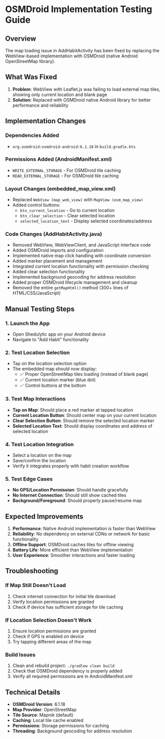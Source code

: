 # OSMDroid Implementation Testing Guide

## Overview
The map loading issue in AddHabitActivity has been fixed by replacing the WebView-based implementation with OSMDroid (native Android OpenStreetMap library).

## What Was Fixed
1. **Problem**: WebView with Leaflet.js was failing to load external map tiles, showing only current location and blank page
2. **Solution**: Replaced with OSMDroid native Android library for better performance and reliability

## Implementation Changes

### Dependencies Added
- `org.osmdroid:osmdroid-android:6.1.18` in `build.gradle.kts`

### Permissions Added (AndroidManifest.xml)
- `WRITE_EXTERNAL_STORAGE` - For OSMDroid tile caching
- `READ_EXTERNAL_STORAGE` - For OSMDroid tile caching

### Layout Changes (embedded_map_view.xml)
- Replaced `WebView (map_web_view)` with `MapView (osm_map_view)`
- Added control buttons:
  - `btn_current_location` - Go to current location
  - `btn_clear_selection` - Clear selected location
  - `selected_location_text` - Display selected coordinates/address

### Code Changes (AddHabitActivity.java)
- Removed WebView, WebViewClient, and JavaScript interface code
- Added OSMDroid imports and configuration
- Implemented native map click handling with coordinate conversion
- Added marker placement and management
- Integrated current location functionality with permission checking
- Added clear selection functionality
- Implemented background geocoding for address resolution
- Added proper OSMDroid lifecycle management and cleanup
- Removed the entire `getMapHtml()` method (300+ lines of HTML/CSS/JavaScript)

## Manual Testing Steps

### 1. Launch the App
- Open Shedulytic app on your Android device
- Navigate to "Add Habit" functionality

### 2. Test Location Selection
- Tap on the location selection option
- The embedded map should now display:
  - ✅ Proper OpenStreetMap tiles loading (instead of blank page)
  - ✅ Current location marker (blue dot)
  - ✅ Control buttons at the bottom

### 3. Test Map Interactions
- **Tap on Map**: Should place a red marker at tapped location
- **Current Location Button**: Should center map on your current location
- **Clear Selection Button**: Should remove the selected location marker
- **Selected Location Text**: Should display coordinates and address of selected location

### 4. Test Location Integration
- Select a location on the map
- Save/confirm the location
- Verify it integrates properly with habit creation workflow

### 5. Test Edge Cases
- **No GPS/Location Permission**: Should handle gracefully
- **No Internet Connection**: Should still show cached tiles
- **Background/Foreground**: Should properly pause/resume map

## Expected Improvements
1. **Performance**: Native Android implementation is faster than WebView
2. **Reliability**: No dependency on external CDNs or network for basic functionality
3. **Offline Support**: OSMDroid caches tiles for offline viewing
4. **Battery Life**: More efficient than WebView implementation
5. **User Experience**: Smoother interactions and faster loading

## Troubleshooting

### If Map Still Doesn't Load
1. Check internet connection for initial tile download
2. Verify location permissions are granted
3. Check if device has sufficient storage for tile caching

### If Location Selection Doesn't Work
1. Ensure location permissions are granted
2. Check if GPS is enabled on device
3. Try tapping different areas of the map

### Build Issues
1. Clean and rebuild project: `./gradlew clean build`
2. Check that OSMDroid dependency is properly added
3. Verify all required permissions are in AndroidManifest.xml

## Technical Details
- **OSMDroid Version**: 6.1.18
- **Map Provider**: OpenStreetMap
- **Tile Source**: Mapnik (default)
- **Caching**: Local tile cache enabled
- **Permissions**: Storage permissions for caching
- **Threading**: Background geocoding for address resolution

